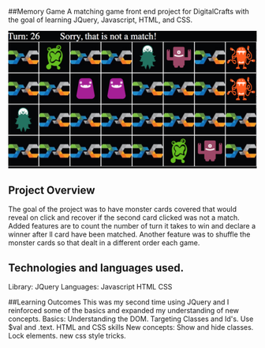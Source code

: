 ##Memory Game
  A matching game front end project for DigitalCrafts with the goal of learning JQuery, Javascript, HTML, and CSS. 

![Memory Game Screenshot](https://github.com/mbrimmer83/MemoryGame/blob/master/Screen%20Shot%202016-07-05%20at%209.50.38%20PM.png)

## Project Overview
  The goal of the project was to have monster cards covered that would reveal on click and recover if the second card clicked was not a match.
  Added features are to count the number of turn it takes to win and declare a winner after ll card have been matched.
  Another feature was to shuffle the monster cards so that dealt in a different order each game.
  
## Technologies and languages used.
  Library:
    JQuery
  Languages:
    Javascript
    HTML
    CSS
    
##Learning Outcomes
  This was my second time using JQuery and I reinforced some of the basics and expanded my understanding of new concepts.
    Basics:
      Understanding the DOM.
      Targeting Classes and Id's.
      Use $val and .text.
      HTML and CSS skills
    New concepts:
      Show and hide classes.
      Lock elements.
      new css style tricks.
      
